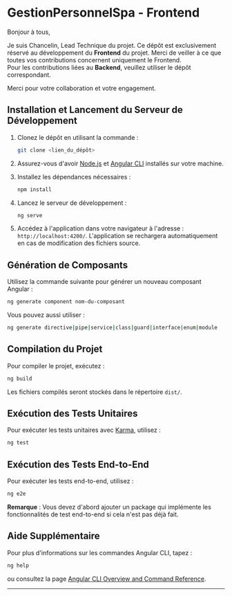 # GestionPersonnelSpa - Frontend

Bonjour à tous,

Je suis Chancelin, Lead Technique du projet. Ce dépôt est exclusivement réservé au développement du **Frontend** du projet. Merci de veiller à ce que toutes vos contributions concernent uniquement le Frontend.  
Pour les contributions liées au **Backend**, veuillez utiliser le dépôt correspondant.

Merci pour votre collaboration et votre engagement.

## Installation et Lancement du Serveur de Développement

1. Clonez le dépôt en utilisant la commande :
   ```bash
   git clone <lien_du_dépôt>
   ```

2. Assurez-vous d'avoir [Node.js](https://nodejs.org) et [Angular CLI](https://angular.io/cli) installés sur votre machine.

3. Installez les dépendances nécessaires :
   ```bash
   npm install
   ```

4. Lancez le serveur de développement :
   ```bash
   ng serve
   ```

5. Accédez à l'application dans votre navigateur à l'adresse : `http://localhost:4200/`. L'application se rechargera automatiquement en cas de modification des fichiers source.

## Génération de Composants

Utilisez la commande suivante pour générer un nouveau composant Angular :
```bash
ng generate component nom-du-composant
```
Vous pouvez aussi utiliser :
```bash
ng generate directive|pipe|service|class|guard|interface|enum|module
```

## Compilation du Projet

Pour compiler le projet, exécutez :
```bash
ng build
```
Les fichiers compilés seront stockés dans le répertoire `dist/`.

## Exécution des Tests Unitaires

Pour exécuter les tests unitaires avec [Karma](https://karma-runner.github.io), utilisez :
```bash
ng test
```

## Exécution des Tests End-to-End

Pour exécuter les tests end-to-end, utilisez :
```bash
ng e2e
```
**Remarque** : Vous devez d'abord ajouter un package qui implémente les fonctionnalités de test end-to-end si cela n'est pas déjà fait.

## Aide Supplémentaire

Pour plus d'informations sur les commandes Angular CLI, tapez :
```bash
ng help
```
ou consultez la page [Angular CLI Overview and Command Reference](https://angular.dev/tools/cli).

---
